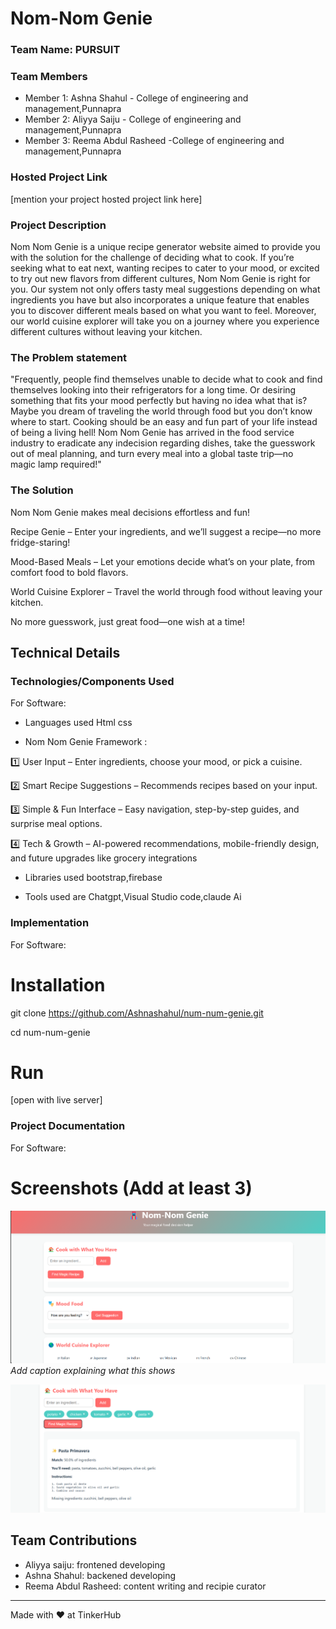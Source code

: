 # Nom-Nom Genie 



### Team Name: PURSUIT


### Team Members
- Member 1: Ashna Shahul - College of engineering and management,Punnapra
- Member 2: Aliyya Saiju - College of engineering and management,Punnapra
- Member 3: Reema Abdul Rasheed -College of engineering and management,Punnapra

### Hosted Project Link
[mention your project hosted project link here]

### Project Description
Nom Nom Genie is a unique recipe generator website aimed to provide you with the solution for the challenge of deciding what to cook. If you’re seeking what to eat next, wanting recipes to cater to your mood, or excited to try out new flavors from different cultures, Nom Nom Genie is right for you. Our system not only offers tasty meal suggestions depending on what ingredients you have but also incorporates a unique feature that enables you to discover different meals based on what you want to feel. Moreover, our world cuisine explorer will take you on a journey where you experience different cultures without leaving your kitchen.

### The Problem statement

"Frequently, people find themselves unable to decide what to cook and find themselves looking into their refrigerators for a long time. Or desiring something that fits your mood perfectly but having no idea what that is? Maybe you dream of traveling the world through food but you don’t know where to start. Cooking should be an easy and fun part of your life instead of being a living hell! Nom Nom Genie has arrived in the food service industry to eradicate any indecision regarding dishes, take the guesswork out of meal planning, and turn every meal into a global taste trip—no magic lamp required!"

### The Solution
 

Nom Nom Genie makes meal decisions effortless and fun!

   Recipe Genie – Enter your ingredients, and we’ll suggest a recipe—no more fridge-staring!

   Mood-Based Meals – Let your emotions decide what’s on your plate, from comfort food to bold flavors.

   World Cuisine Explorer – Travel the world through food without leaving your kitchen.

No more guesswork, just great food—one wish at a time!

## Technical Details
### Technologies/Components Used
For Software:

- Languages used Html css


-  Nom Nom Genie Framework :

1️⃣ User Input – Enter ingredients, choose your mood, or pick a cuisine.

2️⃣ Smart Recipe Suggestions – Recommends recipes based on your input.

3️⃣ Simple & Fun Interface – Easy navigation, step-by-step guides, and surprise meal options.

4️⃣  Tech & Growth – AI-powered recommendations, mobile-friendly design, and future upgrades like grocery integrations

    


- Libraries used bootstrap,firebase

- Tools used are Chatgpt,Visual Studio code,claude Ai

### Implementation
For Software: 
# Installation
git clone https://github.com/Ashnashahul/num-num-genie.git

cd num-num-genie

# Run
[open with live server]

### Project Documentation
For Software:

# Screenshots (Add at least 3)
![Screenshot1](./screenshots/Screenshot%202025-02-02%20084831.png)
*Add caption explaining what this shows*




![Screenshot2](./screenshots/Screenshot%202025-02-02%20085406.png)




## Team Contributions
- Aliyya saiju: frontened developing
- Ashna Shahul: backened developing
- Reema Abdul Rasheed: content writing and recipie curator

---
Made with ❤️ at TinkerHub